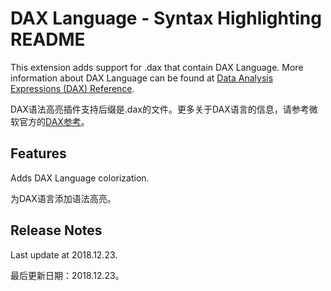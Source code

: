 # DAX Language - Syntax Highlighting README

This extension adds support for .dax that contain DAX Language. More information about DAX Language can be found at [Data Analysis Expressions (DAX) Reference](https://docs.microsoft.com/en-us/dax/data-analysis-expressions-dax-reference).

DAX语法高亮插件支持后缀是.dax的文件。更多关于DAX语言的信息，请参考微软官方的[DAX参考](https://docs.microsoft.com/en-us/dax/data-analysis-expressions-dax-reference)。

## Features

Adds DAX Language colorization.

为DAX语言添加语法高亮。

## Release Notes

Last update at 2018.12.23.

最后更新日期：2018.12.23。
